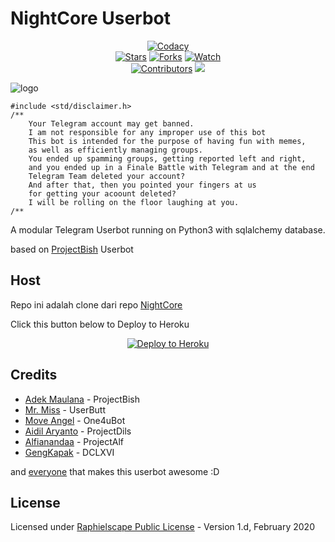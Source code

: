 # NightCore Userbot

<p align="center">
    <a href="https://app.codacy.com/gh/IrhamFadzillah/NightCore/dashboard"> <img src="https://img.shields.io/codacy/grade/a723cb464d5a4d25be3152b5d71de82d?color=blue&logo=codacy&style=flat-square" alt="Codacy" /></a><br>
    <a href="https://github.com/ez69bw/ezbwbot/stargazers"> <img src="https://img.shields.io/github/stars/ez69bw/ezbwbot?logo=github&style=flat-square" alt="Stars" /></a>
    <a href="https://github.com/ezbwbot/ezbwbot/network/members"> <img src="https://img.shields.io/github/forks/ez69bw/ezbwbot?logo=github&style=flat-square" alt="Forks" /></a>
    <a href="https://github.com/ez69bw/ezbwbot/watchers"> <img src="https://img.shields.io/github/watchers/ez69bw/ezbwbot?logo=github&style=flat-square" alt="Watch" /></a><br>
    <a href="https://github.com/ez69bw/ezbwbot/graphs/contributors"> <img src="https://img.shields.io/github/contributors/ez69bw/ezbwbot?color=blue&style=flat-square" alt="Contributors" /></a>
    <a href="https://pypi.org/project/Telethon/"> <img src="https://img.shields.io/pypi/v/telethon?label=telethon&logo=pypi&logoColor=white&style=flat-square" /></a>
</p>

![logo](https://telegra.ph/file/22a9fddfa09723d4e58c7.jpg)

```
#include <std/disclaimer.h>
/**
    Your Telegram account may get banned.
    I am not responsible for any improper use of this bot
    This bot is intended for the purpose of having fun with memes,
    as well as efficiently managing groups.
    You ended up spamming groups, getting reported left and right,
    and you ended up in a Finale Battle with Telegram and at the end
    Telegram Team deleted your account?
    And after that, then you pointed your fingers at us
    for getting your acoount deleted?
    I will be rolling on the floor laughing at you.
/**
```

A modular Telegram Userbot running on Python3 with sqlalchemy database. 

based on [ProjectBish](https://github.com/adekmaulana/ProjectBish) Userbot
 
 ## Host
Repo ini adalah clone dari repo [NightCore](https://github.com/IrhamFadzillah/NightCore)

Click this button below to Deploy to Heroku
<p align="center"><a href="https://heroku.com/deploy?template=https://github.com/ez69bw/ezbwbot"> <img src="https://www.herokucdn.com/deploy/button.png" alt="Deploy to Heroku"/></a></p>

## Credits
* [Adek Maulana](https://github.com/adekmaulana) - ProjectBish
* [Mr. Miss](https://github.com/keselekpermen69) - UserButt
* [Move Angel](https://github.com/MoveAngel) - One4uBot
* [Aidil Aryanto](https://github.com/aidilaryanto) - ProjectDils
* [Alfianandaa](https://github.com/alfianandaa) - ProjectAlf
* [GengKapak](https://github.com/GengKapak) - DCLXVI

and [everyone](https://github.com/ez69bw/ezbwbot/graphs/contributors) that makes this userbot awesome :D

## License
Licensed under [Raphielscape Public License](https://github.com/IrhamFadzillah/NightCore/blob/master/LICENSE) - Version 1.d, February 2020
